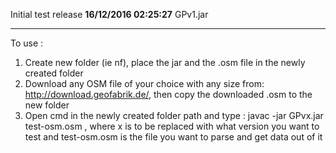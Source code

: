 Initial test release **16/12/2016 02:25:27** GPv1.jar

----------

<i class="icon-cog"></i>To use : 
1) Create new folder (ie nf), place the jar and the .osm file in the newly created folder
2) Download any OSM file of your choice with any size from: http://download.geofabrik.de/, then copy the downloaded .osm to the new folder
3) Open cmd in the newly created folder path and type : javac -jar GPvx.jar test-osm.osm , where x is to be replaced with what version you want to test
and test-osm.osm is the file you want to parse and get data out of it
